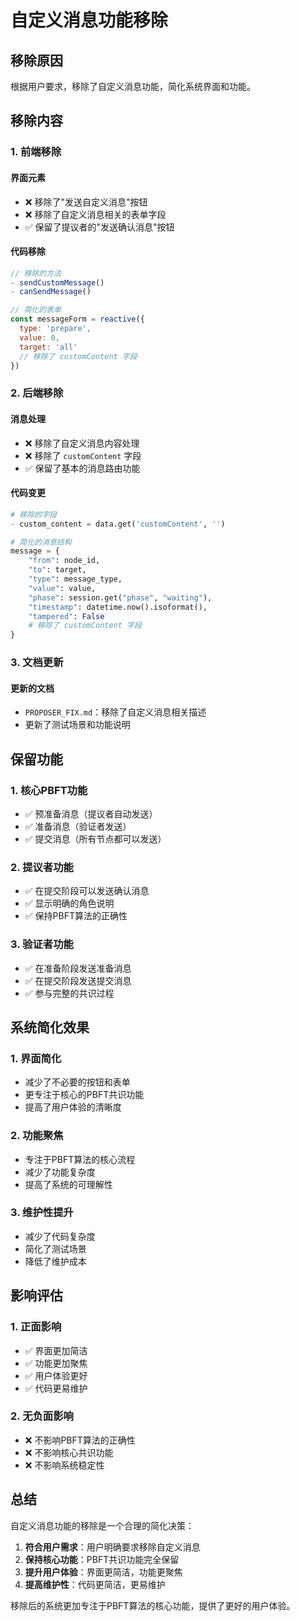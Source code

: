 # 自定义消息功能移除

## 移除原因

根据用户要求，移除了自定义消息功能，简化系统界面和功能。

## 移除内容

### 1. 前端移除

#### 界面元素
- ❌ 移除了"发送自定义消息"按钮
- ❌ 移除了自定义消息相关的表单字段
- ✅ 保留了提议者的"发送确认消息"按钮

#### 代码移除
```javascript
// 移除的方法
- sendCustomMessage()
- canSendMessage()

// 简化的表单
const messageForm = reactive({
  type: 'prepare',
  value: 0,
  target: 'all'
  // 移除了 customContent 字段
})
```

### 2. 后端移除

#### 消息处理
- ❌ 移除了自定义消息内容处理
- ❌ 移除了 `customContent` 字段
- ✅ 保留了基本的消息路由功能

#### 代码变更
```python
# 移除的字段
- custom_content = data.get('customContent', '')

# 简化的消息结构
message = {
    "from": node_id,
    "to": target,
    "type": message_type,
    "value": value,
    "phase": session.get("phase", "waiting"),
    "timestamp": datetime.now().isoformat(),
    "tampered": False
    # 移除了 customContent 字段
}
```

### 3. 文档更新

#### 更新的文档
- `PROPOSER_FIX.md`：移除了自定义消息相关描述
- 更新了测试场景和功能说明

## 保留功能

### 1. 核心PBFT功能
- ✅ 预准备消息（提议者自动发送）
- ✅ 准备消息（验证者发送）
- ✅ 提交消息（所有节点都可以发送）

### 2. 提议者功能
- ✅ 在提交阶段可以发送确认消息
- ✅ 显示明确的角色说明
- ✅ 保持PBFT算法的正确性

### 3. 验证者功能
- ✅ 在准备阶段发送准备消息
- ✅ 在提交阶段发送提交消息
- ✅ 参与完整的共识过程

## 系统简化效果

### 1. 界面简化
- 减少了不必要的按钮和表单
- 更专注于核心的PBFT共识功能
- 提高了用户体验的清晰度

### 2. 功能聚焦
- 专注于PBFT算法的核心流程
- 减少了功能复杂度
- 提高了系统的可理解性

### 3. 维护性提升
- 减少了代码复杂度
- 简化了测试场景
- 降低了维护成本

## 影响评估

### 1. 正面影响
- ✅ 界面更加简洁
- ✅ 功能更加聚焦
- ✅ 用户体验更好
- ✅ 代码更易维护

### 2. 无负面影响
- ❌ 不影响PBFT算法的正确性
- ❌ 不影响核心共识功能
- ❌ 不影响系统稳定性

## 总结

自定义消息功能的移除是一个合理的简化决策：

1. **符合用户需求**：用户明确要求移除自定义消息
2. **保持核心功能**：PBFT共识功能完全保留
3. **提升用户体验**：界面更简洁，功能更聚焦
4. **提高维护性**：代码更简洁，更易维护

移除后的系统更加专注于PBFT算法的核心功能，提供了更好的用户体验。


